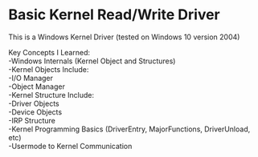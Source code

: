 # Basic Kernel Read/Write Driver

This is a Windows Kernel Driver (tested on Windows 10 version 2004)  

Key Concepts I Learned:  
-Windows Internals (Kernel Object and Structures)  
-Kernel Objects Include:  
 -I/O Manager  
 -Object Manager  
-Kernel Structure Include:  
 -Driver Objects  
 -Device Objects  
 -IRP Structure  
-Kernel Programming Basics (DriverEntry, MajorFunctions, DriverUnload, etc)  
-Usermode to Kernel Communication  
